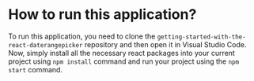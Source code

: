 # How to run this application?

To run this application, you need to clone the `getting-started-with-the-react-daterangepicker` repository and then open it in Visual Studio Code. Now, simply install all the necessary react packages into your current project using `npm install` command and run your project using the `npm start` command.

